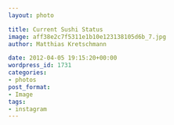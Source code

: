```yaml
---
layout: photo

title: Current Sushi Status
image: aff38e2c7f5311e1b10e123138105d6b_7.jpg
author: Matthias Kretschmann

date: 2012-04-05 19:15:20+00:00
wordpress_id: 1731
categories:
- photos
post_format:
- Image
tags:
- instagram
---
```



